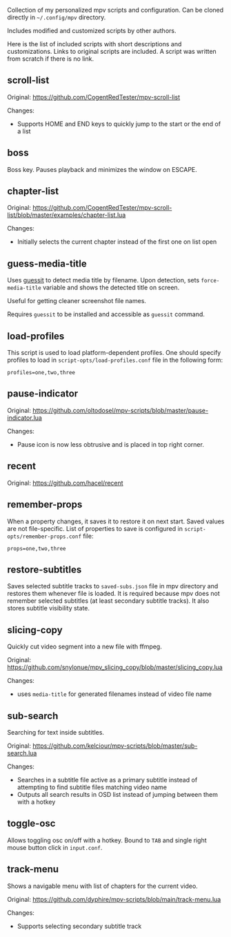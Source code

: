 Collection of my personalized mpv scripts and configuration.
Can be cloned directly in `~/.config/mpv` directory.

Includes modified and customized scripts by other authors.

Here is the list of included scripts with short descriptions and customizations.
Links to original scripts are included.
A script was written from scratch if there is no link.

## scroll-list

Original: https://github.com/CogentRedTester/mpv-scroll-list

Changes:
- Supports HOME and END keys to quickly jump to the start or the end of a list

## boss

Boss key.
Pauses playback and minimizes the window on ESCAPE.

## chapter-list

Original: https://github.com/CogentRedTester/mpv-scroll-list/blob/master/examples/chapter-list.lua

Changes:
- Initially selects the current chapter instead of the first one on list open

## guess-media-title

Uses [guessit](https://github.com/guessit-io/guessit) to detect media title by filename.
Upon detection, sets `force-media-title` variable and shows the detected title on screen.

Useful for getting cleaner screenshot file names.

Requires `guessit` to be installed and accessible as `guessit` command.

## load-profiles

This script is used to load platform-dependent profiles.
One should specify profiles to load in `script-opts/load-profiles.conf` file in the following form:

```
profiles=one,two,three
```

## pause-indicator

Original: https://github.com/oltodosel/mpv-scripts/blob/master/pause-indicator.lua

Changes:
- Pause icon is now less obtrusive and is placed in top right corner.

## recent

Original: https://github.com/hacel/recent

## remember-props

When a property changes, it saves it to restore it on next start.
Saved values are not file-specific.
List of properties to save is configured in `script-opts/remember-props.conf` file:

```
props=one,two,three
```

## restore-subtitles

Saves selected subtitle tracks to `saved-subs.json` file in mpv directory and restores them whenever file is loaded.
It is required because mpv does not remember selected subtitles (at least secondary subtitle tracks).
It also stores subtitle visibility state.

## slicing-copy

Quickly cut video segment into a new file with ffmpeg.

Original: https://github.com/snylonue/mpv_slicing_copy/blob/master/slicing_copy.lua

Changes:
- uses `media-title` for generated filenames instead of video file name

## sub-search

Searching for text inside subtitles.

Original: https://github.com/kelciour/mpv-scripts/blob/master/sub-search.lua

Changes:
- Searches in a subtitle file active as a primary subtitle instead of attempting to find subtitle files matching video name
- Outputs all search results in OSD list instead of jumping between them with a hotkey

## toggle-osc

Allows toggling osc on/off with a hotkey.
Bound to `TAB` and single right mouse button click in `input.conf`.

## track-menu

Shows a navigable menu with list of chapters for the current video.

Original: https://github.com/dyphire/mpv-scripts/blob/main/track-menu.lua

Changes:
- Supports selecting secondary subtitle track
